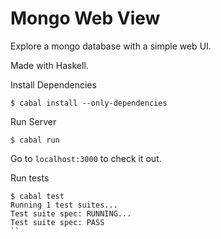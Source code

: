 # Mongo Web View

Explore a mongo database with a simple web UI.

Made with Haskell.

Install Dependencies

```
$ cabal install --only-dependencies
```

Run Server

```
$ cabal run
```

Go to `localhost:3000` to check it out.

Run tests

```
$ cabal test
Running 1 test suites...
Test suite spec: RUNNING...
Test suite spec: PASS
``

